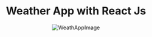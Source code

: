 <h1 align="center">Weather App with React Js</h1>

<p align="center">
  <img src="https://github.com/Innoddu/Weather-React/assets/70001944/7d9f0135-0d3b-4bda-8f34-18001373a1ef" alt="WeathAppImage">
</p>

